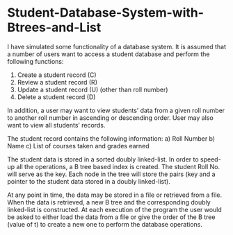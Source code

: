 # Student-Database-System-with-Btrees-and-List
I have simulated some functionality of a database system. It is assumed that a number of users want to access a student database and perform the following functions:

1. Create a student record (C)
2. Review a student record (R)
3. Update a student record (U) (other than roll number)
4. Delete a student record (D)

In addition, a user may want to view students’ data from a given roll number to another roll number in ascending or descending order.
User may also want to view all students’ records.

The student record contains the following information:
a) Roll Number
b) Name
c) List of courses taken and grades earned

The student data is stored in a sorted doubly linked-list.
In order to speed-up all the operations, a B tree based index is created. The student Roll No. will serve as the key. Each node in the tree will store the pairs (key and a pointer to the student data stored in a doubly linked-list).

At any point in time, the data may be stored in a file or retrieved from a file. When the data is retrieved, a new B tree and the corresponding doubly linked-list is constructed.
At each execution of the program the user would be asked to either load the data from a file or give the order of the B tree (value of t) to create a new one to perform the database operations.
